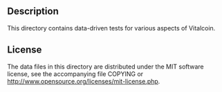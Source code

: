 Description
------------

This directory contains data-driven tests for various aspects of Vitalcoin.

License
--------

The data files in this directory are distributed under the MIT software
license, see the accompanying file COPYING or
http://www.opensource.org/licenses/mit-license.php.

